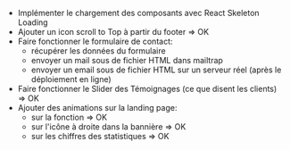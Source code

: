 
- Implémenter le chargement des composants avec React Skeleton Loading
- Ajouter un icon scroll to Top à partir du footer => OK
- Faire fonctionner le formulaire de contact:
    - récupérer les données du formulaire
    - envoyer un mail sous de fichier HTML dans mailtrap
    - envoyer un email sous de fichier HTML sur un serveur réel (après le déploiement en ligne)
- Faire fonctionner le Slider des Témoignages (ce que disent les clients) => OK
- Ajouter des animations sur la landing page:
    - sur la fonction => OK
    - sur l'icône à droite dans la bannière => OK
    - sur les chiffres des statistiques => OK